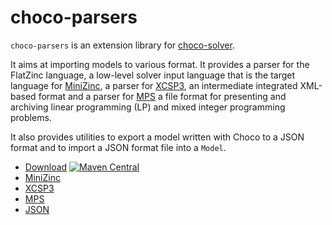 choco-parsers
=============

`choco-parsers` is an extension library for [choco-solver](https://github.com/chocoteam/choco-solver).

It aims at importing models to various format.
It provides a parser for the FlatZinc language, a low-level solver input language that is the target language for [MiniZinc](http://www.minizinc.org/), 
a parser for [XCSP3](http://xcsp.org), an intermediate integrated XML-based format
and a parser for [MPS](http://miplib.zib.de/) a file format for presenting and archiving linear programming (LP) and mixed integer programming problems.

It also provides utilities to export a model written with Choco to a JSON format 
and to import a JSON format file into a `Model`.

* [Download](https://github.com/chocoteam/choco-parsers/releases/latest) [![Maven Central](https://maven-badges.herokuapp.com/maven-central/org.choco-solver/choco-parsers/badge.svg)](https://maven-badges.herokuapp.com/maven-central/org.choco-solver/choco-parsers)
* [MiniZinc](./MINIZINC.md)
* [XCSP3](./XCSP3.md)
* [MPS](./MPS.md)
* [JSON](./JSON.md)
